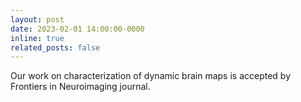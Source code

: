```yaml
---
layout: post
date: 2023-02-01 14:00:00-0000
inline: true
related_posts: false
---
```


Our work on characterization of dynamic brain maps is accepted by Frontiers in Neuroimaging journal.
